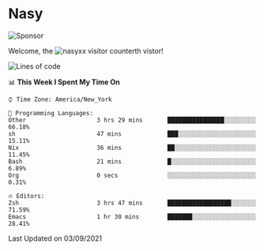 # Nasy

<!--
<p align="center">
<img height="200" src="https://github-readme-stats.vercel.app/api?username=nasyxx&count_private=true&show_icons=true&theme=dracula&include_all_commits=true"/>
<img height="200" src="https://github-readme-stats.vercel.app/api/top-langs/?username=nasyxx&theme=dracula&hide=html,jupyter+notebook&count_private=true&show_icons=true"/>
</p>

  
----------------
-->

![Sponsor](https://img.shields.io/static/v1.svg?label=Sponsor&message=%E2%9D%A4&logo=GitHub&style=flat&color=pink)
 
Welcome, the ![nasyxx visitor counter](https://count.getloli.com/get/@nasyxx?theme=rule34)th vistor!
 
<!--START_SECTION:waka-->
![Lines of code](https://img.shields.io/badge/From%20Hello%20World%20I%27ve%20Written-5.4%20million%20lines%20of%20code-blue)

📊 **This Week I Spent My Time On** 

```text
⌚︎ Time Zone: America/New_York

💬 Programming Languages: 
Other                    3 hrs 29 mins       ████████████████░░░░░░░░░   66.18% 
sh                       47 mins             ███░░░░░░░░░░░░░░░░░░░░░░   15.11% 
Nix                      36 mins             ██░░░░░░░░░░░░░░░░░░░░░░░   11.45% 
Bash                     21 mins             █░░░░░░░░░░░░░░░░░░░░░░░░   6.89% 
Org                      0 secs              ░░░░░░░░░░░░░░░░░░░░░░░░░   0.31%

🔥 Editors: 
Zsh                      3 hrs 47 mins       ██████████████████░░░░░░░   71.59% 
Emacs                    1 hr 30 mins        ███████░░░░░░░░░░░░░░░░░░   28.41%

```


 Last Updated on 03/09/2021
<!--END_SECTION:waka-->

<!-- ![visitors](https://visitor-badge.laobi.icu/badge?page_id=nasyxx.nasyxx) -->
